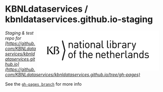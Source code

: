 # KBNLdataservices / kbnldataservices.github.io-staging

<img alt="KB logo" src="https://raw.githubusercontent.com/KBNLdataservices/public-docs/gh-pages/assets/images/KB_Nationale-Bibliotheek_Logo_RGB-Zwart-EN.jpg" width="400px" align="right"/>

*Staging & test repo for [https://github.com/KBNLdataservices/kbnldataservices.github.io](https://github.com/KBNLdataservices/kbnldataservices.github.io/tree/gh-pages)* 

See the [```gh-pages branch```](https://github.com/KBNLdataservices/kbnldataservices.github.io-staging/tree/gh-pages) for more info  
